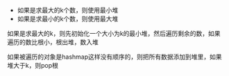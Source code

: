 + 如果是求最大的k个数，则使用最小堆
+ 如果是求最小的k个数，则使用最大堆


如果是求最大的k，则先初始化一个大小为k的最小堆，然后遍历剩余的数，如果遍历的数比根小，根出堆，数入堆


如果被遍历的对象是hashmap这样没有顺序的，则把所有数据添加到堆里，如果堆大于k，则pop根